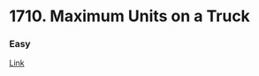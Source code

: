 # 1710. Maximum Units on a Truck
### Easy
[Link](https://leetcode.com/problems/maximum-units-on-a-truck/)
